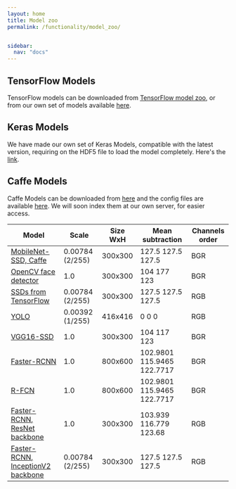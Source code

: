 ```yaml
---
layout: home
title: Model zoo
permalink: /functionality/model_zoo/


sidebar:
  nav: "docs"
---
```


## TensorFlow Models
TensorFlow models can be downloaded from [TensorFlow model zoo](https://github.com/tensorflow/models/blob/master/research/object_detection/g3doc/detection_model_zoo.md), or from our own set of models available [here](http://wiki.jderobot.org/store/deeplearning-networks/TensorFlow/).

## Keras Models
We have made our own set of Keras Models, compatible with the latest version, requiring on the HDF5 file to load the model completely.
Here's the [link](http://wiki.jderobot.org/store/deeplearning-networks/Keras/).

## Caffe Models
Caffe Models can be downloaded from [here](https://github.com/opencv/opencv/tree/master/samples/dnn#model-zoo) and the config files are available [here](https://github.com/opencv/opencv_extra/tree/master/testdata/dnn). We will soon index them at our own server, for easier access. 


|    Model | Scale |   Size WxH|   Mean subtraction | Channels order |
|---------------|-------|-----------|--------------------|-------|
| [MobileNet-SSD, Caffe](https://github.com/chuanqi305/MobileNet-SSD/) | 0.00784 (2/255) | 300x300 | 127.5 127.5 127.5 | BGR |
| [OpenCV face detector](https://github.com/opencv/opencv/tree/master/samples/dnn/face_detector) | 1.0 | 300x300 | 104 177 123 | BGR |
| [SSDs from TensorFlow](https://github.com/tensorflow/models/tree/master/research/object_detection/) | 0.00784 (2/255) | 300x300 | 127.5 127.5 127.5 | RGB |
| [YOLO](https://pjreddie.com/darknet/yolo/) | 0.00392 (1/255) | 416x416 | 0 0 0 | RGB |
| [VGG16-SSD](https://github.com/weiliu89/caffe/tree/ssd) | 1.0 | 300x300 | 104 117 123 | BGR |
| [Faster-RCNN](https://github.com/rbgirshick/py-faster-rcnn) | 1.0 | 800x600 | 102.9801 115.9465 122.7717 | BGR |
| [R-FCN](https://github.com/YuwenXiong/py-R-FCN) | 1.0 | 800x600 | 102.9801 115.9465 122.7717 | BGR |
| [Faster-RCNN, ResNet backbone](https://github.com/tensorflow/models/tree/master/research/object_detection/) | 1.0 | 300x300 | 103.939 116.779 123.68 | RGB |
| [Faster-RCNN, InceptionV2 backbone](https://github.com/tensorflow/models/tree/master/research/object_detection/) | 0.00784 (2/255) | 300x300 | 127.5 127.5 127.5 | RGB |
